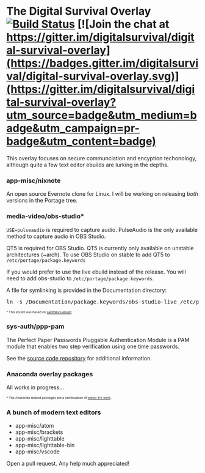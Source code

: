 # The Digital Survival Overlay [![Build Status](https://travis-ci.org/digitalsurvival/digital-survival-overlay.svg?branch=master)](https://travis-ci.org/digitalsurvival/digital-survival-overlay) [![Join the chat at https://gitter.im/digitalsurvival/digital-survival-overlay](https://badges.gitter.im/digitalsurvival/digital-survival-overlay.svg)](https://gitter.im/digitalsurvival/digital-survival-overlay?utm_source=badge&utm_medium=badge&utm_campaign=pr-badge&utm_content=badge)

This overlay focuses on secure communciation and encyption techonology, although quite a few text editor ebuilds are lurking in the depths.

### app-misc/nixnote ###

An open source Evernote clone for Linux. I will be working on releasing *both* versions in the Portage tree.

### media-video/obs-studio* ###

`USE=pulseaudio` is required to capture audio. PulseAudio is the only available method to capture audio in OBS Studio.

QT5 is required for OBS Studio. QT5 is currently only available on unstable architectures (~arch). To use OBS Studio on stable to add QT5 to `/etc/portage/package.keywords`

If you would prefer to use the live ebuild instead of the release. You will need to add obs-studio to  `/etc/portage/package.keywords`.

A file for symlinking is provided in the Documentation directory:

<pre>
ln -s <path to overlay>/Documentation/package.keywords/obs-studio-live /etc/portage/package.keywords/obs-studio-live
</pre>

<sup><small><small>* This ebuild was based on [saintdev's ebuild](https://github.com/saintdev/obs-studio-overlay).</small></small></sup>

### sys-auth/ppp-pam ###

The Perfect Paper Passwords Pluggable Authentication Module is a PAM module that enables two step verification using one time passwords.

See the [source code repository](https://github.com/DigitalSurvival/ppp-pam#introduction) for additional information.

### Anaconda overlay packages ###

All works in progress...

<sup><small><small>* The Anaconda related packages are a continuation of [wiktor-b's work](https://gitweb.gentoo.org/proj/anaconda-overlay.git/).</small></small></sup>

### A bunch of modern text editors ###

* app-misc/atom
* app-misc/brackets
* app-misc/lighttable
* app-misc/lighttable-bin
* app-misc/vscode

Open a pull request. Any help much appreciated!
